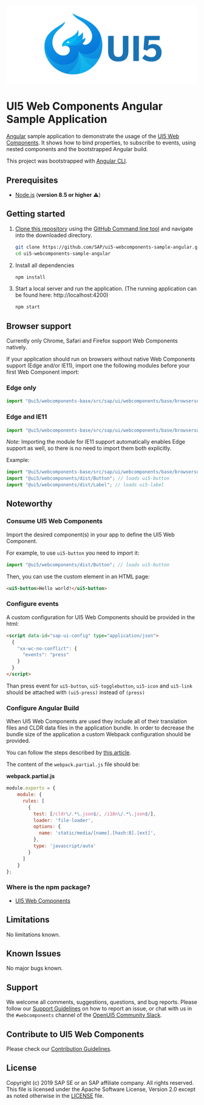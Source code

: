 ![UI5 logo](/docs/images/UI5_logo_wide.png)

# UI5 Web Components Angular Sample Application

[Angular]( https://angular.io/) sample application to demonstrate the usage of the [UI5 Web Components]( https://github.com/SAP/ui5-webcomponents). It shows how to bind properties, to subscribe to events, using nested components and the bootstrapped Angular build.
 
This project was bootstrapped with [Angular CLI](https://cli.angular.io/).
 
## Prerequisites
- [Node.js](https://nodejs.org/) (**version 8.5 or higher** ⚠️)

## Getting started
1. [Clone this repository](https://help.github.com/articles/cloning-a-repository/) using the [GitHub Command line tool](https://git-scm.com/book/en/v2/Getting-Started-Installing-Git) and navigate into the downloaded directory.
    ```sh
    git clone https://github.com/SAP/ui5-webcomponents-sample-angular.git
    cd ui5-webcomponents-sample-angular
    ```
1. Install all dependencies
    ```sh
    npm install
    ```

1. Start a local server and run the application. (The running application can be found here:  http://localhost:4200)
    ```sh
    npm start
    ```

## Browser support

Currently only Chrome, Safari and Firefox support Web Components natively.

If your application should run on browsers without native Web Components support (Edge and/or IE11), import one the following modules before your first Web Component import: 

### Edge only

```js
import "@ui5/webcomponents-base/src/sap/ui/webcomponents/base/browsersupport/Edge";
```

### Edge and IE11

```js
import "@ui5/webcomponents-base/src/sap/ui/webcomponents/base/browsersupport/IE11";
```

*Note:* Importing the module for IE11 support automatically enables Edge support as well, so there is no need to import them both explicitly.

Example:

```js
import "@ui5/webcomponents-base/src/sap/ui/webcomponents/base/browsersupport/IE11"; // This will enable Edge and IE11 support for all Web Components below
import "@ui5/webcomponents/dist/Button"; // loads ui5-button
import "@ui5/webcomponents/dist/Label"; // loads ui5-label
```

## Noteworthy
 
### Consume UI5 Web Components
Import the desired component(s) in your app to define the UI5 Web Component.
 
For example, to use ```ui5-button``` you need to import it:
 
```js
import "@ui5/webcomponents/dist/Button"; // loads ui5-button
```
 
Then, you can use the custom element in an HTML page:
 
```html
<ui5-button>Hello world!</ui5-button>
```
 
### Configure events
A custom configuration for UI5 Web Components should be provided in the html:
 
```html
<script data-id="sap-ui-config" type="application/json">
  {
    "xx-wc-no-conflict": {
      "events": "press"
    }
  }
</script>
```
 
Than press event for ```ui5-button```, ```ui5-togglebutton```, ```ui5-icon``` and ```ui5-link``` should be attached with ```(ui5-press)``` instead of ```(press)```
 
### Configure Angular Build
When UI5 Web Components are used they include all of their translation files and CLDR data files in the application bundle.
In order to decrease the bundle size of the application a custom Webpack configuration should be provided. 

You can follow the steps described by [this article](https://github.com/manfredsteyer/ngx-build-plus#getting-started).
 
The content of the ```webpack.partial.js``` file should be:
 
**webpack.partial.js**
```js
module.exports = {
    module: {
      rules: [
        {
          test: [/cldr\/.*\.json$/, /i18n\/.*\.json$/],
          loader: 'file-loader',
          options: {
            name: 'static/media/[name].[hash:8].[ext]',
          },
          type: 'javascript/auto'
        }
      ]
    }
};
```

### Where is the npm package?
- [UI5 Web Components](https://www.npmjs.com/package/@ui5/webcomponents)

## Limitations
No limitations known.

## Known Issues
No major bugs known.

## Support
We welcome all comments, suggestions, questions, and bug reports. Please follow our [Support Guidelines](https://github.com/SAP/ui5-webcomponents/blob/master/SUPPORT.md#-content) on how to report an issue, or chat with us in the `#webcomponents` channel of the [OpenUI5 Community Slack](https://ui5-slack-invite.cfapps.eu10.hana.ondemand.com/).

## Contribute to UI5 Web Components
Please check our [Contribution Guidelines](https://github.com/SAP/ui5-webcomponents/blob/master/CONTRIBUTING.md).

## License
Copyright (c) 2019 SAP SE or an SAP affiliate company. All rights reserved.
This file is licensed under the Apache Software License, Version 2.0 except as noted otherwise in the [LICENSE](/LICENSE.txt) file.
